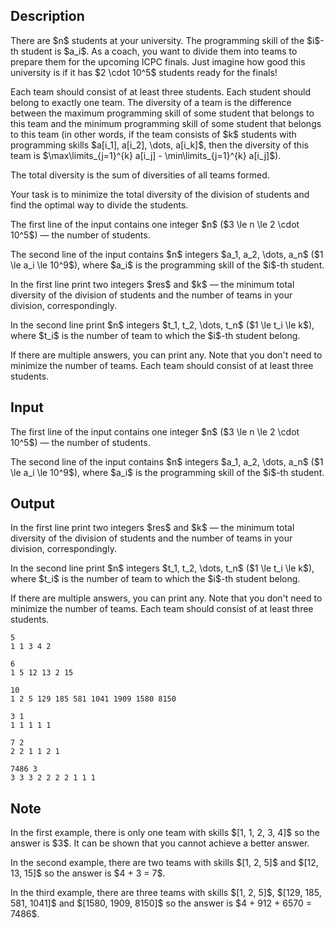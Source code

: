 ## Description

<div><p>There are $n$ students at your university. The programming skill of the $i$-th student is $a_i$. As a coach, you want to divide them into teams to prepare them for the upcoming ICPC finals. Just imagine how good this university is if it has $2 \cdot 10^5$ students ready for the finals!</p><p>Each team should consist of <span class="tex-font-style-bf">at least three students</span>. Each student should belong to <span class="tex-font-style-bf">exactly one team</span>. The <span class="tex-font-style-it">diversity</span> of a team is the difference between the <span class="tex-font-style-bf">maximum</span> programming skill of some student that belongs to this team and the <span class="tex-font-style-bf">minimum</span> programming skill of some student that belongs to this team (in other words, if the team consists of $k$ students with programming skills $a[i_1], a[i_2], \dots, a[i_k]$, then the <span class="tex-font-style-it">diversity</span> of this team is $\max\limits_{j=1}^{k} a[i_j] - \min\limits_{j=1}^{k} a[i_j]$).</p><p>The total <span class="tex-font-style-it">diversity</span> is the sum of <span class="tex-font-style-it">diversities</span> of all teams formed.</p><p>Your task is to minimize the total <span class="tex-font-style-it">diversity</span> of the division of students and find the optimal way to divide the students.</p></div><div class="input-specification"><p>The first line of the input contains one integer $n$ ($3 \le n \le 2 \cdot 10^5$) — the number of students.</p><p>The second line of the input contains $n$ integers $a_1, a_2, \dots, a_n$ ($1 \le a_i \le 10^9$), where $a_i$ is the programming skill of the $i$-th student.</p></div><div class="output-specification"><p>In the first line print two integers $res$ and $k$ — the minimum total <span class="tex-font-style-it">diversity</span> of the division of students and the number of teams in your division, correspondingly.</p><p>In the second line print $n$ integers $t_1, t_2, \dots, t_n$ ($1 \le t_i \le k$), where $t_i$ is the number of team to which the $i$-th student belong.</p><p>If there are multiple answers, you can print any. Note that you don't need to minimize the number of teams. Each team should consist of <span class="tex-font-style-bf">at least three students</span>.</p></div>

## Input

<p>The first line of the input contains one integer $n$ ($3 \le n \le 2 \cdot 10^5$) — the number of students.</p><p>The second line of the input contains $n$ integers $a_1, a_2, \dots, a_n$ ($1 \le a_i \le 10^9$), where $a_i$ is the programming skill of the $i$-th student.</p>

## Output

<p>In the first line print two integers $res$ and $k$ — the minimum total <span class="tex-font-style-it">diversity</span> of the division of students and the number of teams in your division, correspondingly.</p><p>In the second line print $n$ integers $t_1, t_2, \dots, t_n$ ($1 \le t_i \le k$), where $t_i$ is the number of team to which the $i$-th student belong.</p><p>If there are multiple answers, you can print any. Note that you don't need to minimize the number of teams. Each team should consist of <span class="tex-font-style-bf">at least three students</span>.</p>





```input1
5
1 1 3 4 2
```




```input2
6
1 5 12 13 2 15
```




```input3
10
1 2 5 129 185 581 1041 1909 1580 8150
```




```output1
3 1
1 1 1 1 1
```




```output2
7 2
2 2 1 1 2 1
```




```output3
7486 3
3 3 3 2 2 2 2 1 1 1
```



## Note

<p>In the first example, there is only one team with skills $[1, 1, 2, 3, 4]$ so the answer is $3$. It can be shown that you cannot achieve a better answer.</p><p>In the second example, there are two teams with skills $[1, 2, 5]$ and $[12, 13, 15]$ so the answer is $4 + 3 = 7$.</p><p>In the third example, there are three teams with skills $[1, 2, 5]$, $[129, 185, 581, 1041]$ and $[1580, 1909, 8150]$ so the answer is $4 + 912 + 6570 = 7486$.</p>
